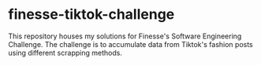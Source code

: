 # finesse-tiktok-challenge
This repository houses my solutions for Finesse's Software Engineering Challenge. The challenge is to accumulate data from Tiktok's fashion posts using different scrapping methods. 
